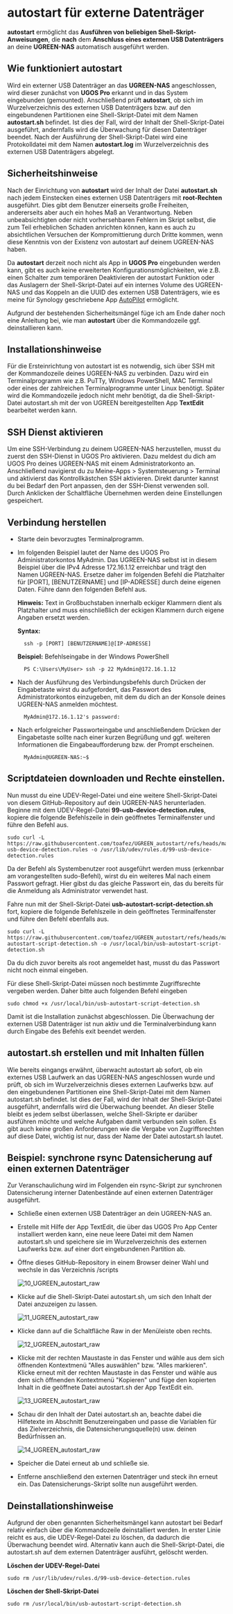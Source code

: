 # autostart für externe Datenträger

**autostart** ermöglicht das **Ausführen von beliebigen Shell-Skript-Anweisungen**, die **nach** dem **Anschluss eines externen USB Datenträgers** an deine **UGREEN-NAS** automatisch ausgeführt werden. 

## Wie funktioniert autostart
Wird ein externer USB Datenträger an das **UGREEN-NAS** angeschlossen, wird dieser zunächst von **UGOS Pro** erkannt und in das System eingebunden (gemounted). Anschließend prüft **autostart**, ob sich im Wurzelverzeichnis des externen USB Datenträgers bzw. auf den eingebundenen Partitionen eine Shell-Skript-Datei mit dem Namen **autostart.sh** befindet. Ist dies der Fall, wird der Inhalt der Shell-Skript-Datei ausgeführt, andernfalls wird die Überwachung für diesen Datenträger beendet. Nach der Ausführung der Shell-Skript-Datei wird eine Protokolldatei mit dem Namen **autostart.log** im Wurzelverzeichnis des externen USB Datenträgers abgelegt.

## Sicherheitshinweise
Nach der Einrichtung von **autostart** wird der Inhalt der Datei **autostart.sh** nach jedem Einstecken eines externen USB Datenträgers mit **root-Rechten** ausgeführt. Dies gibt dem Benutzer einerseits große Freiheiten, andererseits aber auch ein hohes Maß an Verantwortung. Neben unbeabsichtigten oder nicht vorhersehbaren Fehlern im Skript selbst, die zum Teil erheblichen Schaden anrichten können, kann es auch zu absichtlichen Versuchen der Kompromittierung durch Dritte kommen, wenn diese Kenntnis von der Existenz von autostart auf deinem UGREEN-NAS haben.

Da **autostart** derzeit noch nicht als App in **UGOS Pro** eingebunden werden kann, gibt es auch keine erweiterten Konfigurationsmöglichkeiten, wie z.B. einen Schalter zum temporären Deaktivieren der autostart Funktion oder das Auslagern der Shell-Skript-Datei auf ein internes Volume des UGREEN-NAS und das Koppeln an die UUID des externen USB Datenträgers, wie es meine für Synology geschriebene App [AutoPilot](https://github.com/toafez/AutoPilot) ermöglicht.

Aufgrund der bestehenden Sicherheitsmängel füge ich am Ende daher noch eine Anleitung bei, wie man **autostart** über die Kommandozeile ggf. deinstallieren kann.

## Installationshinweise
Für die Ersteinrichtung von autostart ist es notwendig, sich über SSH mit der Kommandozeile deines UGREEN-NAS zu verbinden. Dazu wird ein Terminalprogramm wie z.B. PuTTy, Windows PowerShell, MAC Terminal oder eines der zahlreichen Terminalprogramme unter Linux benötigt. Später wird die Kommandozeile jedoch nicht mehr benötigt, da die Shell-Skript-Datei autostart.sh mit der von UGREEN bereitgestellten App **TextEdit** bearbeitet werden kann.

## SSH Dienst aktivieren
Um eine SSH-Verbindung zu deinem UGREEN-NAS herzustellen, musst du zuerst den SSH-Dienst in UGOS Pro aktivieren. Dazu meldest du dich am UGOS Pro deines UGREEN-NAS mit einem Administratorkonto an. Anschließend navigierst du zu Meine-Apps > Systemsteuerung > Terminal und aktivierst das Kontrollkästchen SSH aktivieren. Direkt darunter kannst du bei Bedarf den Port anpassen, den der SSH-Dienst verwenden soll. Durch Anklicken der Schaltfläche Übernehmen werden deine Einstellungen gespeichert. 

## Verbindung herstellen
- Starte dein bevorzugtes Terminalprogramm.
- Im folgenden Beispiel lautet der Name des UGOS Pro Administratorkontos MyAdmin. Das UGREEN-NAS selbst ist in diesem Beispiel über die IPv4 Adresse 172.16.1.12 erreichbar und trägt den Namen UGREEN-NAS. Ersetze daher im folgenden Befehl die Platzhalter für [PORT], [BENUTZERNAME] und [IP-ADRESSE] durch deine eigenen Daten. Führe dann den folgenden Befehl aus.

  **Hinweis:** Text in Großbuchstaben innerhalb eckiger Klammern dient als Platzhalter und muss einschließlich der eckigen Klammern durch eigene Angaben ersetzt werden.

  **Syntax:**

  		ssh -p [PORT] [BENUTZERNAME]@[IP-ADRESSE]
    
  **Beispiel:** Befehlseingabe in der Windows PowerShell

  		PS C:\Users\MyUser> ssh -p 22 MyAdmin@172.16.1.12
    
- Nach der Ausführung des Verbindungsbefehls durch Drücken der Eingabetaste wirst du aufgefordert, das Passwort des Administratorkontos einzugeben, mit dem du dich an der Konsole deines UGREEN-NAS anmelden möchtest.
	
		MyAdmin@172.16.1.12's password:

- Nach erfolgreicher Passworteingabe und anschließendem Drücken der Eingabetaste sollte nach einer kurzen Begrüßung und ggf. weiteren Informationen die Eingabeaufforderung bzw. der Prompt erscheinen.

		MyAdmin@UGREEN-NAS:~$

## Scriptdateien downloaden und Rechte einstellen.
Nun musst du eine UDEV-Regel-Datei und eine weitere Shell-Skript-Datei von diesem GitHub-Repository auf dein UGREEN-NAS herunterladen. Beginne mit dem UDEV-Regel-Datei **99-usb-device-detection.rules**, kopiere die folgende Befehlszeile in dein geöffnetes Terminalfenster und führe den Befehl aus.

	sudo curl -L https://raw.githubusercontent.com/toafez/UGREEN_autostart/refs/heads/main/scripts/99-usb-device-detection.rules -o /usr/lib/udev/rules.d/99-usb-device-detection.rules

Da der Befehl als Systembenutzer root ausgeführt werden muss (erkennbar am vorangestellten sudo-Befehl), wirst du ein weiteres Mal nach einem Passwort gefragt. Hier gibst du das gleiche Passwort ein, das du bereits für die Anmeldung als Administrator verwendet hast.

Fahre nun mit der Shell-Skript-Datei **usb-autostart-script-detection.sh** fort, kopiere die folgende Befehlszeile in dein geöffnetes Terminalfenster und führe den Befehl ebenfalls aus.

	sudo curl -L https://raw.githubusercontent.com/toafez/UGREEN_autostart/refs/heads/main/scripts/usb-autostart-script-detection.sh -o /usr/local/bin/usb-autostart-script-detection.sh

Da du dich zuvor bereits als root angemeldet hast, musst du das Passwort nicht noch einmal eingeben.

Für diese Shell-Skript-Datei müssen noch bestimmte Zugriffsrechte vergeben werden. Daher bitte auch folgenden Befehl eingeben

	sudo chmod +x /usr/local/bin/usb-autostart-script-detection.sh
	
Damit ist die Installation zunächst abgeschlossen. Die Überwachung der externen USB Datenträger ist nun aktiv und die Terminalverbindung kann durch Eingabe des Befehls exit beendet werden.
	
## autostart.sh erstellen und mit Inhalten füllen
Wie bereits eingangs erwähnt, überwacht autostart ab sofort, ob ein externes USB Laufwerk an das UGREEN-NAS angeschlossen wurde und prüft, ob sich im Wurzelverzeichnis dieses externen Laufwerks bzw. auf den eingebundenen Partitionen eine Shell-Skript-Datei mit dem Namen autostart.sh befindet. Ist dies der Fall, wird der Inhalt der Shell-Skript-Datei ausgeführt, andernfalls wird die Überwachung beendet. An dieser Stelle bleibt es jedem selbst überlassen, welche Shell-Skripte er darüber ausführen möchte und welche Aufgaben damit verbunden sein sollen. Es gibt auch keine großen Anforderungen wie die Vergabe von Zugriffsrechten auf diese Datei, wichtig ist nur, dass der Name der Datei autostart.sh lautet.

## Beispiel: synchrone rsync Datensicherung auf einen externen Datenträger
Zur Veranschaulichung wird im Folgenden ein rsync-Skript zur synchronen Datensicherung interner Datenbestände auf einen externen Datenträger ausgeführt. 

- Schließe einen externen USB Datenträger an dein UGREEN-NAS an.
- Erstelle mit Hilfe der App TextEdit, die über das UGOS Pro App Center installiert werden kann, eine neue leere Datei mit dem Namen autostart.sh und speichere sie im Wurzelverzeichnis des externen Laufwerks bzw. auf einer dort eingebundenen Partition ab. 
- Öffne dieses GitHub-Repository in einem Browser deiner Wahl und wechsle in das Verzeichnis /scripts 

    ![10_UGREEN_autostart_raw](/images/10_UGREEN_autostart_raw.png)

- Klicke auf die Shell-Skript-Datei autostart.sh, um sich den Inhalt der Datei anzuzeigen zu lassen.

    ![11_UGREEN_autostart_raw](/images/11_UGREEN_autostart_raw.png)

- Klicke dann auf die Schaltfläche Raw in der Menüleiste oben rechts.

    ![12_UGREEN_autostart_raw](/images/12_UGREEN_autostart_raw.png)

- Klicke mit der rechten Maustaste in das Fenster und wähle aus dem sich öffnenden Kontextmenü "Alles auswählen" bzw. "Alles markieren". Klicke erneut mit der rechten Maustaste in das Fenster und wähle aus dem sich öffnenden Kontextmenü "Kopieren" und füge den kopierten Inhalt in die geöffnete Datei autostart.sh der App TextEdit ein.

    ![13_UGREEN_autostart_raw](/images/13_UGREEN_autostart_raw.png)

- Schau dir den Inhalt der Datei autostart.sh an, beachte dabei die Hilfetexte im Abschnitt Benutzereingaben und passe die Variablen für das Zielverzeichnis, die Datensicherungsquelle(n) usw. deinen Bedürfnissen an.

    ![14_UGREEN_autostart_raw](/images/14_UGREEN_autostart_raw.png)

- Speicher die Datei erneut ab und schließe sie.
- Entferne anschließend den externen Datenträger und steck ihn erneut ein. Das Datensicherungs-Skript sollte nun ausgeführt werden.

## Deinstallationshinweise
Aufgrund der oben genannten Sicherheitsmängel kann autostart bei Bedarf relativ einfach über die Kommandozeile deinstalliert werden. In erster Linie reicht es aus, die UDEV-Regel-Datei zu löschen, da dadurch die Überwachung beendet wird. Alternativ kann auch die Shell-Skript-Datei, die autostart.sh auf dem externen Datenträger ausführt, gelöscht werden.

**Löschen der UDEV-Regel-Datei**
	
	sudo rm /usr/lib/udev/rules.d/99-usb-device-detection.rules

**Löschen der Shell-Skript-Datei**
	
	sudo rm /usr/local/bin/usb-autostart-script-detection.sh



